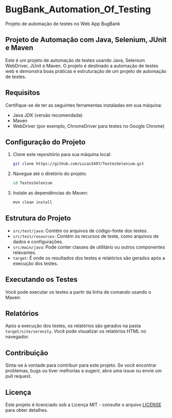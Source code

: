 # BugBank_Automation_Of_Testing
Projeto de automação de testes no Web App BugBank
## Projeto de Automação com Java, Selenium, JUnit e Maven

Este é um projeto de automação de testes usando Java, Selenium WebDriver, JUnit e Maven. O projeto é destinado a automação de testes web e demonstra boas práticas e estruturação de um projeto de automação de testes.

## Requisitos

Certifique-se de ter as seguintes ferramentas instaladas em sua máquina:

- Java JDK (versão recomendada)
- Maven
- WebDriver (por exemplo, ChromeDriver para testes no Google Chrome)

## Configuração do Projeto

1. Clone este repositório para sua máquina local:

   ```bash
   git clone https://github.com/Lucas5497/TestesSelenium.git

2. Navegue até o diretório do projeto:
   
   ```bash
   cd TestesSelenium

3. Instale as dependências do Maven:
   
   ```bash
   mvn clean install
   
## Estrutura do Projeto

- `src/test/java`: Contém os arquivos de código-fonte dos testes.
- `src/test/resources`: Contém os recursos de teste, como arquivos de dados e configurações.
- `src/main/java`: Pode conter classes de utilitário ou outros componentes relevantes.
- `target`: É onde os resultados dos testes e relatórios são gerados após a execução dos testes.

## Executando os Testes

Você pode executar os testes a partir da linha de comando usando o Maven:


## Relatórios

Após a execução dos testes, os relatórios são gerados na pasta `target/site/serenity`. Você pode visualizar os relatórios HTML no navegador.

## Contribuição

Sinta-se à vontade para contribuir para este projeto. Se você encontrar problemas, bugs ou tiver melhorias a sugerir, abra uma issue ou envie um pull request.

## Licença

Este projeto é licenciado sob a Licença MIT - consulte o arquivo [LICENSE](LICENSE) para obter detalhes.

